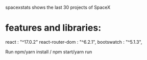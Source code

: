 spacexstats shows the last 30 projects of SpaceX


# features and libraries:
react : "^17.0.2"
react-router-dom : "^6.2.1",
bootswatch : "^5.1.3",
    
Run npm/yarn install / npm start/yarn run
